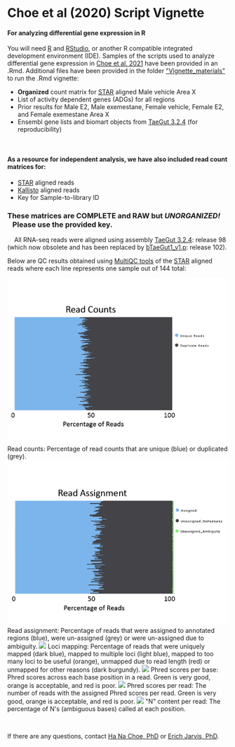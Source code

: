 # Choe et al (2020) Script Vignette


#### For analyzing differential gene expression in R

You will need [R] and [RStudio], or another R compatible integrated development environment (IDE). 
Samples of the scripts used to analyze differential gene expression in [Choe et al. 2021] have been provided in an .Rmd.
Additional files have been provided in the folder ["Vignette_materials"] to run the .Rmd vignette:
- **Organized** count matrix for [STAR] aligned Male vehicle Area X 
- List of activity dependent genes (ADGs) for all regions
- Prior results for Male E2, Male exemestane, Female vehicle, Female E2, and Female exemestane Area X 
- Ensembl gene lists and biomart objects from [TaeGut 3.2.4] (for reproducibility)

&nbsp;
#### As a resource for independent analysis, we have also included read count matrices for:
  - [STAR] aligned reads
  - [Kallisto] aligned reads
  - Key for Sample-to-library ID 

### These matrices are **COMPLETE** and **RAW** but ***UNORGANIZED!*** &nbsp;&nbsp;&nbsp;Please use the provided key.

&nbsp;
&nbsp;
All RNA-seq reads were aligned using assembly [TaeGut 3.2.4]: release 98 (which now obsolete and has been replaced by [bTaeGut1_v1.p]: release 102).

Below are QC results obtained using [MultiQC tools] of the [STAR] aligned reads where each line represents one sample out of 144 total:

<img src='https://github.com/H-N-Choe/Choe_2020_Vignette/blob/main/images/readcounts.png'>
Read counts: Percentage of read counts that are unique (blue) or duplicated (grey). 


<img src='https://github.com/H-N-Choe/Choe_2020_Vignette/blob/main/images/readassignment.png'>
Read assignment: Percentage of reads that were assigned to annotated regions (blue), were un-assigned (grey) or were un-assigned due to ambiguity. 


<img src='https://github.com/H-N-Choe/Choe_2020_Vignette/tree/main/images/locimapping.png'>
Loci mapping: Percentage of reads that were uniquely mapped (dark blue), mapped to multiple loci (light blue), mapped to too many loci to be useful (orange), unmapped due to read length (red) or unmapped for other reasons (dark burgundy). 


<img src='https://github.com/H-N-Choe/Choe_2020_Vignette/tree/main/images/basephred.png'>
Phred scores per base: Phred scores across each base position in a read. Green is very good, orange is acceptable, and red is poor. 


<img src='https://github.com/H-N-Choe/Choe_2020_Vignette/tree/main/images/readphred.png'>
Phred scores per read: The number of reads with the assigned Phred scores per read. Green is very good, orange is acceptable, and red is poor. 


<img src='https://github.com/H-N-Choe/Choe_2020_Vignette/tree/main/images/ncontent.png'>
"N" content per read: The percentage of N's (ambiguous bases) called at each position.  

&nbsp;
&nbsp;
&nbsp;

If there are any questions, contact [Ha Na Choe, PhD] or [Erich Jarvis, PhD]. 



   ["Vignette_materials"]: <https://github.com/Neurogenetics-Jarvis/Choe_2020_Vignette/Vignette_materials/>
   [Choe et al. 2021]: <https://doi.org/10.1016/j.yhbeh.2020.104911>
   [TaeGut 3.2.4]: <https://sep2019.archive.ensembl.org/Taeniopygia_guttata/Info/Index>
   [bTaeGut1_v1.p]: <https://uswest.ensembl.org/Taeniopygia_guttata/Info/Index?db=core>
   [STAR]: <https://github.com/alexdobin/STAR>
   [Kallisto]: <https://pachterlab.github.io/kallisto/about>
   [MultiQC tools]: <https://multiqc.info/>
   [R]: <https://cran.r-project.org/>
   [RStudio]: <https://rstudio.com/>
   [Ha Na Choe, PhD]: <mailto:ha.choe@duke.edu>
   [Erich Jarvis, PhD]: <mailto:ejarvis@rockefeller.edu>

